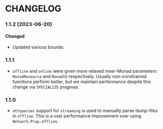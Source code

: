 # CHANGELOG

### 1.1.2 (2023-06-20)

#### Changed

- Updated various bounds.

### 1.1.1

- `offline` and `online` were given more relaxed inner-Monad parameters:
  `MonadResource` and `MonadIO` respectively. Usually non-constrained functions
  perform better, but we maintain performance despite this change via
  `SPECIALIZE` pragmas.

### 1.1.0

- `attoparsec` support for `streaming` is used to manually parse dump-files
  in `offline`. This is a vast performance improvement over using
  `Network.Pcap.offline`.
